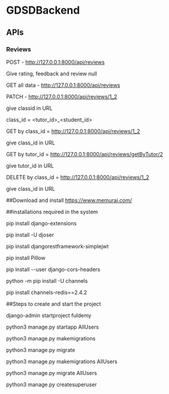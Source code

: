 # GDSDBackend

## APIs

### Reviews

POST - http://127.0.0.1:8000/api/reviews

  Give rating, feedback and review null

GET all data - http://127.0.0.1:8000/api/reviews

PATCH - http://127.0.0.1:8000/api/reviews/1_2

  give classid in URL

  class_id = <tutor_id>_<student_id>

GET by class_id = http://127.0.0.1:8000/api/reviews/1_2
	
  give class_id in URL

GET by tutor_id = http://127.0.0.1:8000/api/reviews/getByTutor/2

  give tutor_id in URL

DELETE by class_id = http://127.0.0.1:8000/api/reviews/1_2

  give class_id in URL



##Download and install
https://www.memurai.com/

##installations required in the system

pip install django-extensions

pip install -U djoser

pip install djangorestframework-simplejwt

pip install Pillow

pip install --user django-cors-headers

python -m pip install -U channels

pip install channels-redis==2.4.2


##Steps to create and start the project

django-admin startproject fuldemy

python3 manage.py startapp AllUsers	

python3 manage.py makemigrations

python3 manage.py migrate

python3 manage.py makemigrations AllUsers

python3 manage.py migrate AllUsers

python3 manage.py createsuperuser

